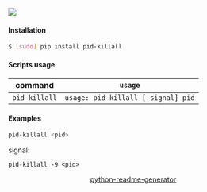 <!--
https://pypi.org/project/readme-generator/
https://pypi.org/project/python-readme-generator/
-->

[![](https://img.shields.io/badge/OS-Unix-blue.svg?longCache=True)]()

#### Installation
```bash
$ [sudo] pip install pid-killall
```

#### Scripts usage
command|`usage`
-|-
`pid-killall` |`usage: pid-killall [-signal] pid`

#### Examples
```bash
pid-killall <pid>
```

signal:
```
pid-killall -9 <pid>
```

<p align="center">
    <a href="https://pypi.org/project/python-readme-generator/">python-readme-generator</a>
</p>